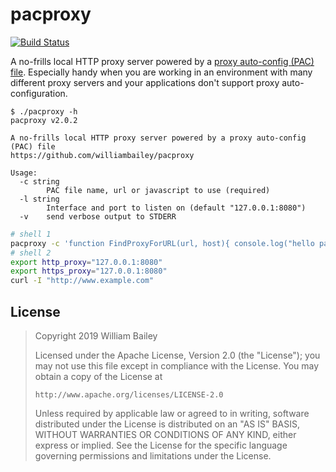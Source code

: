 pacproxy
========

[![Build Status](https://travis-ci.org/williambailey/pacproxy.svg)](https://travis-ci.org/williambailey/pacproxy)

A no-frills local HTTP proxy server powered by a [proxy auto-config (PAC) file](https://web.archive.org/web/20070602031929/http://wp.netscape.com/eng/mozilla/2.0/relnotes/demo/proxy-live.html). Especially handy when you are working in an environment with many different proxy servers and your applications don't support proxy auto-configuration.

```
$ ./pacproxy -h
pacproxy v2.0.2

A no-frills local HTTP proxy server powered by a proxy auto-config (PAC) file
https://github.com/williambailey/pacproxy

Usage:
  -c string
        PAC file name, url or javascript to use (required)
  -l string
        Interface and port to listen on (default "127.0.0.1:8080")
  -v    send verbose output to STDERR
```

```bash
# shell 1
pacproxy -c 'function FindProxyForURL(url, host){ console.log("hello pac world!"); return "PROXY random.example.com:8080"; }'
# shell 2
export http_proxy="127.0.0.1:8080"
export https_proxy="127.0.0.1:8080"
curl -I "http://www.example.com"
```

## License

> Copyright 2019 William Bailey
>
> Licensed under the Apache License, Version 2.0 (the "License");
> you may not use this file except in compliance with the License.
> You may obtain a copy of the License at
>
>     http://www.apache.org/licenses/LICENSE-2.0
>
> Unless required by applicable law or agreed to in writing, software
> distributed under the License is distributed on an "AS IS" BASIS,
> WITHOUT WARRANTIES OR CONDITIONS OF ANY KIND, either express or implied.
> See the License for the specific language governing permissions and
> limitations under the License.
